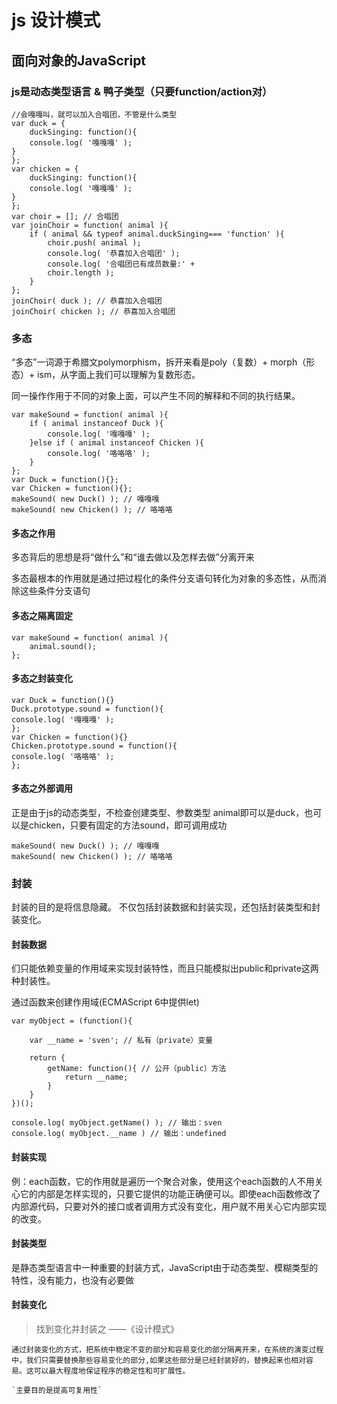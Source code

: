 # js 设计模式

## 面向对象的JavaScript


### js是动态类型语言 & 鸭子类型（只要function/action对）

```javascipt
//会嘎嘎叫，就可以加入合唱团，不管是什么类型
var duck = {
    duckSinging: function(){
    console.log( '嘎嘎嘎' );
}
};
var chicken = {
    duckSinging: function(){
    console.log( '嘎嘎嘎' );
}
};
var choir = []; // 合唱团
var joinChoir = function( animal ){
    if ( animal && typeof animal.duckSinging=== 'function' ){
        choir.push( animal );
        console.log( '恭喜加入合唱团' );
        console.log( '合唱团已有成员数量:' +
        choir.length );
    }
};
joinChoir( duck ); // 恭喜加入合唱团
joinChoir( chicken ); // 恭喜加入合唱团
```
### 多态

“多态”一词源于希腊文polymorphism，拆开来看是poly（复数）+ morph（形态）+ ism，从字面上我们可以理解为复数形态。

同一操作作用于不同的对象上面，可以产生不同的解释和不同的执行结果。

```javascipt
var makeSound = function( animal ){
    if ( animal instanceof Duck ){
        console.log( '嘎嘎嘎' );
    }else if ( animal instanceof Chicken ){
        console.log( '咯咯咯' );
    }
};
var Duck = function(){};
var Chicken = function(){};
makeSound( new Duck() ); // 嘎嘎嘎
makeSound( new Chicken() ); // 咯咯咯

```

#### 多态之作用

多态背后的思想是将“做什么”和“谁去做以及怎样去做”分离开来

多态最根本的作用就是通过把过程化的条件分支语句转化为对象的多态性，从而消除这些条件分支语句

#### 多态之隔离固定
```javascipt
var makeSound = function( animal ){
    animal.sound();
};
```
#### 多态之封装变化
```javascipt
var Duck = function(){}
Duck.prototype.sound = function(){
console.log( '嘎嘎嘎' );
};
var Chicken = function(){}
Chicken.prototype.sound = function(){
console.log( '咯咯咯' );
};
```
#### 多态之外部调用
正是由于js的动态类型，不检查创建类型、参数类型
animal即可以是duck，也可以是chicken，只要有固定的方法sound，即可调用成功
```javascipt
makeSound( new Duck() ); // 嘎嘎嘎
makeSound( new Chicken() ); // 咯咯咯
```

### 封装
封装的目的是将信息隐藏。
不仅包括封装数据和封装实现，还包括封装类型和封装变化。

#### 封装数据
们只能依赖变量的作用域来实现封装特性，而且只能模拟出public和private这两种封装性。

通过函数来创建作用域(ECMAScript 6中提供let)

```javascipt
var myObject = (function(){

    var __name = 'sven'; // 私有（private）变量

    return {
        getName: function(){ // 公开（public）方法
            return __name;
        }
    }
})();

console.log( myObject.getName() ); // 输出：sven
console.log( myObject.__name ) // 输出：undefined

```
#### 封装实现
例：each函数，它的作用就是遍历一个聚合对象，使用这个each函数的人不用关心它的内部是怎样实现的，只要它提供的功能正确便可以。即使each函数修改了内部源代码，只要对外的接口或者调用方式没有变化，用户就不用关心它内部实现的改变。

#### 封装类型
是静态类型语言中一种重要的封装方式，JavaScript由于动态类型、模糊类型的特性，没有能力，也没有必要做
#### 封装变化
>找到变化并封装之
       ——《设计模式》

    通过封装变化的方式，把系统中稳定不变的部分和容易变化的部分隔离开来，在系统的演变过程中，我们只需要替换那些容易变化的部分,如果这些部分是已经封装好的，替换起来也相对容易。这可以最大程度地保证程序的稳定性和可扩展性。

    `主要目的是提高可复用性`